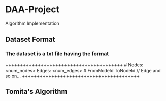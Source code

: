 # DAA-Project
Algorithm Implementation
## Dataset Format
### The dataset is a txt file having the format

++++++++++++++++++++++++++++++++++++++++
\# Nodes: <num_nodes> Edges: <num_edges>
\# FromNodeId	ToNodeId
<Vertex1>  <Vertex2> // Edge
and so on...
++++++++++++++++++++++++++++++++++++++++

## Tomita's Algorithm
